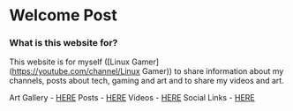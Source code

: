 # Welcome Post
### What is this website for?
This website is for myself ([Linux Gamer](https://youtube.com/channel/Linux Gamer)) to share information about my channels, posts about tech, gaming and art and to share my videos and art.

Art Gallery - [HERE](gallery.md)
Posts - [HERE](posts.md)
Videos - [HERE](videos.md)
Social Links - [HERE](socials.md)